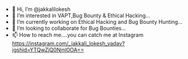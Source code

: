 - 👋 Hi, I’m @jakkalilokesh
- 👀 I’m interested in VAPT,Bug Bounty & Ethical Hacking...
- 🌱 I’m currently working on Ethical Hacking and Bug Bounty Hunting...
- 💞️ I’m looking to collaborate for Bug Bounties...
- 📫 How to reach me....you can catch me at Instagram https://instagram.com/_jakkali_lokesh_yadav?igshid=YTQwZjQ0NmI0OA==

<!---
jakkalilokesh/jakkalilokesh is a ✨ special ✨ repository because its `README.md` (this file) appears on your GitHub profile.
You can click the Preview link to take a look at your changes.
--->
